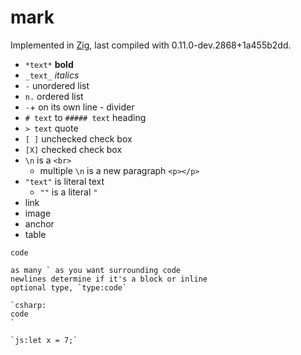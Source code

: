 # mark

Implemented in [Zig](https://ziglang.org/), last compiled with 0.11.0-dev.2868+1a455b2dd.

* `*text*` **bold**
* `_text_` _italics_
* `-` unordered list
* `n.` ordered list
* `-`+ on its own line - divider
* `# text` to `##### text` heading
* `> text` quote
* `[ ]` unchecked check box
* `[X]` checked check box
* `\n` is a `<br>`
  * multiple `\n` is a new paragraph `<p></p>`
* `"text"` is literal text
  * `""` is a literal `"`
* link
* image
* anchor
* table

```
code

as many ` as you want surrounding code
newlines determine if it's a block or inline
optional type, `type:code`

`csharp:
code
`

`js:let x = 7;`
```
